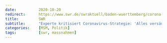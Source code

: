 ```yaml
---
date:          2020-10-20
redirect:      https://www.swr.de/swraktuell/baden-wuerttemberg/corona-interview-gerd-antes-100.html
title:         SWR
subtitle:      "Experte kritisiert Coronavirus-Strategie: 'Alles versäumt worden, was irgendwie versäumt werden kann'"
categories:    [MSM, Politik]
tags:          [swr, massnahmen]
---
```

